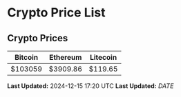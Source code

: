 # Crypto Price List

## Crypto Prices
| Bitcoin | Ethereum | Litecoin |
| ------- | -------- | -------- |
| $103059 | $3909.86 | $119.65 |
**Last Updated:** 2024-12-15 17:20 UTC
**Last Updated:** $DATE$
